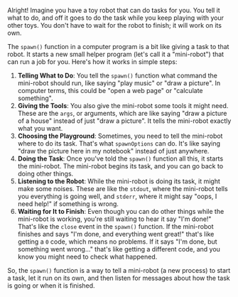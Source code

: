 Alright! Imagine you have a toy robot that can do tasks for you. You tell it what to do, and off it goes to do the task while you keep playing with your other toys. You don't have to wait for the robot to finish; it will work on its own.

The `spawn()` function in a computer program is a bit like giving a task to that robot. It starts a new small helper program (let's call it a "mini-robot") that can run a job for you. Here's how it works in simple steps:

1. **Telling What to Do**: You tell the `spawn()` function what command the mini-robot should run, like saying "play music" or "draw a picture". In computer terms, this could be "open a web page" or "calculate something".
2. **Giving the Tools**: You also give the mini-robot some tools it might need. These are the `args`, or arguments, which are like saying "draw a picture of a house" instead of just "draw a picture". It tells the mini-robot exactly what you want.
3. **Choosing the Playground**: Sometimes, you need to tell the mini-robot where to do its task. That's what `spawnOptions` can do. It's like saying "draw the picture here in my notebook" instead of just anywhere.
4. **Doing the Task**: Once you've told the `spawn()` function all this, it starts the mini-robot. The mini-robot begins its task, and you can go back to doing other things.
5. **Listening to the Robot**: While the mini-robot is doing its task, it might make some noises. These are like the `stdout`, where the mini-robot tells you everything is going well, and `stderr`, where it might say "oops, I need help!" if something is wrong.
6. **Waiting for It to Finish**: Even though you can do other things while the mini-robot is working, you're still waiting to hear it say "I'm done!" That's like the `close` event in the `spawn()` function. If the mini-robot finishes and says "I'm done, and everything went great!" that's like getting a `0` code, which means no problems. If it says "I'm done, but something went wrong..." that's like getting a different code, and you know you might need to check what happened.

So, the `spawn()` function is a way to tell a mini-robot (a new process) to start a task, let it run on its own, and then listen for messages about how the task is going or when it is finished.
